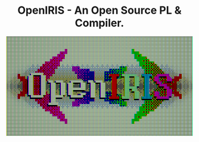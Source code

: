 <div align="center">
<h1>OpenIRIS - An Open Source PL & Compiler.</h1>
<img src="resources/logos/logo_CRT.png" alt="OpenIRIS Logo" width="500"/>
</div>